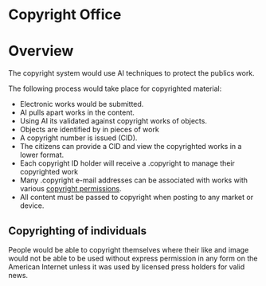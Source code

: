 # Copyright Office

# Overview

The copyright system would use AI techniques to protect the publics work.

The following process would take place for copyrighted material:

- Electronic works would be submitted.
- AI pulls apart works in the content.
- Using AI its validated against copyright works of objects.
- Objects are identified by in pieces of work
- A copyright number is issued (CID).
- The citizens can provide a CID and view the copyrighted works in a lower format.
- Each copyright ID holder will receive a .copyright to manage their copyrighted work
- Many .copyright e-mail addresses can be associated with works with various [copyright permissions](/copyright/copywright-permissions/).
- All content must be passed to copyright when posting to any market or device.

## Copyrighting of individuals

People would be able to copyright themselves where their like and image would not be able to be used without express permission in any form on the American Internet unless it was used by licensed press holders for valid news.
